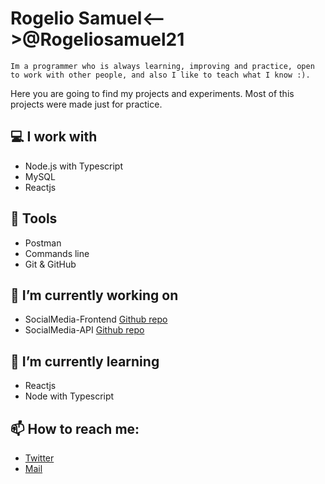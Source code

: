 # Rogelio Samuel<-->@Rogeliosamuel21
```Im a programmer who is always learning, improving and practice, open to work with other people, and also I like to teach what I know :).```

Here you are going to find my projects and experiments. Most of this projects were made just for practice.

## :computer: I work with
- Node.js with Typescript
- MySQL
- Reactjs

## :hammer: Tools
- Postman
- Commands line
- Git & GitHub

## :dart: I’m currently working on
- SocialMedia-Frontend [Github repo](https://github.com/rogeliosamuel621/SocialMedia-Frontend)
- SocialMedia-API [Github repo](https://github.com/rogeliosamuel621/Social-Media-API)

## :green_book: I’m currently learning
- Reactjs
- Node with Typescript

## 📫 How to reach me:
- [Twitter](https://twitter.com/rogeliosamuel21)
- [Mail](https://rogeliosamuel621@gmail.com)
<!--
- 🔭 I’m currently working on ...
- 🌱 I’m currently learning ...
- 👯 I’m looking to collaborate on ...
- 🤔 I’m looking for help with ...
- 💬 Ask me about ...
- 📫 How to reach me: ...
- 😄 Pronouns: ...
- ⚡ Fun fact: ...
-->
